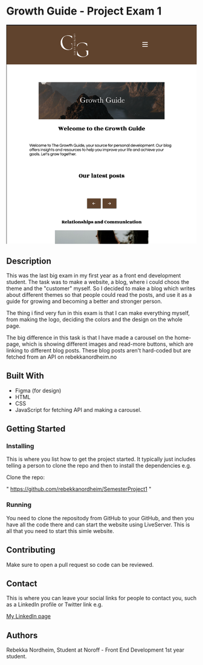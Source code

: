 # Growth Guide - Project Exam 1

![image](images/Skjermbilde%202023-05-31%20kl.%2022.37.02.png)

## Description

This was the last big exam in my first year as a front end development student. The task was to make a website, a blog, where i could choos the theme and the "customer" myself. So I decided to make a blog which writes about different themes so that people could read the posts, and use it as a guide for growing and becoming a better and stronger person. 

The thing i find very fun in this exam is that I can make everything myself, from making the logo, deciding the colors and the design on the whole page.

The big difference in this task is that I have made a carousel on the home-page, which is showing different images and read-more buttons, which are linking to different blog posts. These blog posts aren't hard-coded but are fetched from an API on rebekkanordheim.no 

## Built With

- Figma (for design)
- HTML
- CSS
- JavaScript for fetching API and making a carousel. 

## Getting Started

### Installing

This is where you list how to get the project started. It typically just includes telling a person to clone the repo and then to install the dependencies e.g.

Clone the repo:

" https://github.com/rebekkanordheim/SemesterProject1 "

### Running

You need to clone the repositody from GitHub to your GitHub, and then you have all the code there and can start the website using LiveServer.
This is all that you need to start this simle website.

## Contributing

Make sure to open a pull request so code can be reviewed.

## Contact

This is where you can leave your social links for people to contact you, such as a LinkedIn profile or Twitter link e.g.

[My LinkedIn page](https://no.linkedin.com/in/rebekka-nordheim-903377194)

## Authors

Rebekka Nordheim, Student at Noroff - Front End Development 1st year student.
